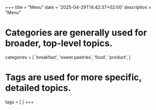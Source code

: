 +++
title = "Menu"
date = '2025-04-29T14:42:37+02:00'
description = "Menu"
# Categories are generally used for broader, top-level topics.
categories = [
 'breakfast',
 'sweet pastries',
 'food',
 'product',
]
# Tags are used for more specific, detailed topics.
tags = [
]
+++
